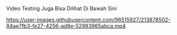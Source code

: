 Video Testing Juga Bisa Dilihat Di Bawah Sini

https://user-images.githubusercontent.com/96515927/213878502-84ae7fb3-fe27-4256-ad8e-52983965abca.mp4

